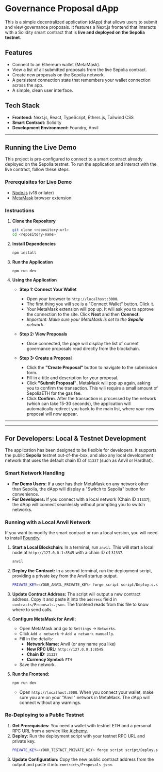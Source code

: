 # Governance Proposal dApp

This is a simple decentralized application (dApp) that allows users to submit and view governance proposals. It features a Next.js frontend that interacts with a Solidity smart contract that is **live and deployed on the Sepolia testnet**.

## Features

- Connect to an Ethereum wallet (MetaMask).
- View a list of all submitted proposals from the live Sepolia contract.
- Create new proposals on the Sepolia network.
- A persistent connection state that remembers your wallet connection across the app.
- A simple, clean user interface.

## Tech Stack

- **Frontend:** Next.js, React, TypeScript, Ethers.js, Tailwind CSS
- **Smart Contract:** Solidity
- **Development Environment:** Foundry, Anvil

---

## Running the Live Demo

This project is pre-configured to connect to a smart contract already deployed on the Sepolia testnet. To run the application and interact with the live contract, follow these steps.

### Prerequisites for Live Demo

- [Node.js](https://nodejs.org/en/) (v18 or later)
- [MetaMask](https://metamask.io/) browser extension

### Instructions

1.  **Clone the Repository**
    ```bash
    git clone <repository-url>
    cd <repository-name>
    ```

2.  **Install Dependencies**
    ```bash
    npm install
    ```

3.  **Run the Application**
    ```bash
    npm run dev
    ```

4.  **Using the Application**
    - **Step 1: Connect Your Wallet**
      - Open your browser to `http://localhost:3000`.
      - The first thing you will see is a "Connect Wallet" button. Click it.
      - Your MetaMask extension will pop up. It will ask you to approve the connection to the site. Click **Next** and then **Connect**.
      - *Important: Make sure your MetaMask is set to the **Sepolia** network.*

    - **Step 2: View Proposals**
      - Once connected, the page will display the list of current governance proposals read directly from the blockchain.

    - **Step 3: Create a Proposal**
      - Click the **"Create Proposal"** button to navigate to the submission form.
      - Fill in a title and description for your proposal.
      - Click **"Submit Proposal"**. MetaMask will pop up again, asking you to confirm the transaction. This will require a small amount of SepoliaETH for the gas fee.
      - Click **Confirm**. After the transaction is processed by the network (which can take 15-30 seconds), the application will automatically redirect you back to the main list, where your new proposal will now appear.

---

---

## For Developers: Local & Testnet Development

The application has been designed to be flexible for developers. It supports the public **Sepolia** testnet out-of-the-box, and also any local development network that uses the default chain ID of `31337` (such as Anvil or Hardhat).

### Smart Network Handling

- **For Demo Users:** If a user has their MetaMask on any network other than Sepolia, the dApp will display a "Switch to Sepolia" button for convenience.
- **For Developers:** If you connect with a local network (Chain ID `31337`), the dApp will connect seamlessly without prompting you to switch networks.

### Running with a Local Anvil Network

If you want to modify the smart contract or run a local version, you will need to install [Foundry](https://getfoundry.sh/).

1.  **Start a Local Blockchain:** In a terminal, run `anvil`. This will start a local node at `http://127.0.0.1:8545` with a chain ID of `31337`.
    ```bash
    anvil
    ```

2.  **Deploy the Contract:** In a second terminal, run the deployment script, providing a private key from the Anvil startup output.
    ```bash
    PRIVATE_KEY=<YOUR_ANVIL_PRIVATE_KEY> forge script script/Deploy.s.sol --rpc-url http://127.0.0.1:8545 --broadcast
    ```

3.  **Update Contract Address:** The script will output a new contract address. Copy it and paste it into the `address` field in `contracts/Proposals.json`. The frontend reads from this file to know where to send calls.

4.  **Configure MetaMask for Anvil:**
    - Open MetaMask and go to `Settings` -> `Networks`.
    - Click `Add a network` -> `Add a network manually`.
    - Fill in the details:
        - **Network Name:** Anvil (or any name you like)
        - **New RPC URL:** `http://127.0.0.1:8545`
        - **Chain ID:** `31337`
        - **Currency Symbol:** `ETH`
    - Save the network.

5.  **Run the Frontend:**
    ```bash
    npm run dev
    ```
    - Open `http://localhost:3000`. When you connect your wallet, make sure you are on your "Anvil" network in MetaMask. The dApp will connect without any warnings.

### Re-Deploying to a Public Testnet

1.  **Get Prerequisites:** You need a wallet with testnet ETH and a personal RPC URL from a service like [Alchemy](https://www.alchemy.com).
2.  **Deploy:** Run the deployment script with your testnet RPC URL and private key.
    ```bash
    PRIVATE_KEY=<YOUR_TESTNET_PRIVATE_KEY> forge script script/Deploy.s.sol --rpc-url <YOUR_RPC_URL> --broadcast
    ```
3.  **Update Configuration:** Copy the new public contract address from the output and paste it into `contracts/Proposals.json`.
